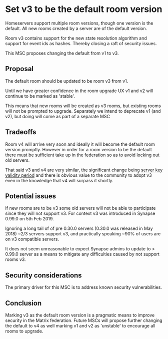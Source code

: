 # Set v3 to be the default room version

Homeservers support multiple room versions, though one version is the default.
All new rooms created by a server are of the default version.

Room v3 contains support for the new state resolution algorithm and support
for event ids as hashes. Thereby closing a raft of security issues.

This MSC proposes changing the default from v1 to v3.


## Proposal

The default room should be updated to be room v3 from v1.

Until we have greater confidence in the room upgrade UX v1 and v2 will continue
to be marked as 'stable'.

This means that new rooms will be created as v3 rooms, but existing rooms will
not be prompted to upgrade. Separately we intend to deprecate v1 (and v2), but
doing will come as part of a separate MSC

## Tradeoffs

Room v4 will arrive very soon and ideally it will become the default room
version promptly. However in order for a room version to be the default there
must be sufficient take up in the federation so as to avoid locking out old
servers.

That said v3 and v4 are very similar, the significant change being
[server key validity period](https://github.com/matrix-org/synapse/issues/4364)
and there is obvious value to the community to adopt v3 even in the
knowledge that v4 will surpass it shortly.

## Potential issues

If new rooms are to be v3 some old servers will not be able to participate
since they will not support v3. For context v3 was introduced in Synapse 0.99.0
on 5th Feb 2019.

Ignoring a long tail of of pre 0.30.0 servers (0.30.0 was released in
May 2018) ~2/3 servers support v3, and practically speaking ~90% of users are
on v3 compatible servers.

It does not seem unreasonable to expect Synapse admins to update to > 0.99.0
server as a means to mitigate any difficulties caused by not support rooms v3.


## Security considerations

The primary driver for this MSC is to address known security vulnerabilities.

## Conclusion

Marking v3 as the default room version is a pragmatic means to improve security
in the Matrix federation. Future MSCs will propose further changing the default
to v4 as well marking v1 and v2 as 'unstable' to encourage all rooms to upgrade.